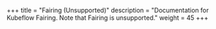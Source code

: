 +++
title = "Fairing (Unsupported)"
description = "Documentation for Kubeflow Fairing. Note that Fairing is unsupported."
weight = 45
+++